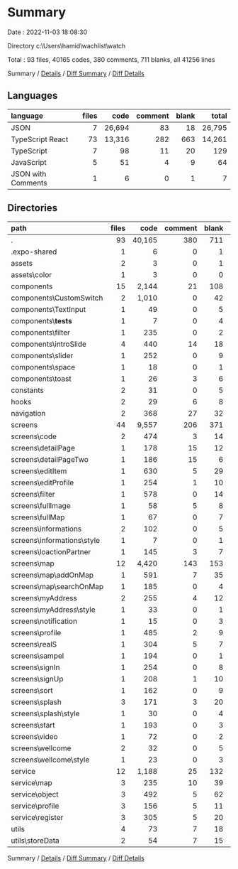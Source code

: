 # Summary

Date : 2022-11-03 18:08:30

Directory c:\\Users\\hamid\\wachlist\\watch

Total : 93 files,  40165 codes, 380 comments, 711 blanks, all 41256 lines

Summary / [Details](details.md) / [Diff Summary](diff.md) / [Diff Details](diff-details.md)

## Languages
| language | files | code | comment | blank | total |
| :--- | ---: | ---: | ---: | ---: | ---: |
| JSON | 7 | 26,694 | 83 | 18 | 26,795 |
| TypeScript React | 73 | 13,316 | 282 | 663 | 14,261 |
| TypeScript | 7 | 98 | 11 | 20 | 129 |
| JavaScript | 5 | 51 | 4 | 9 | 64 |
| JSON with Comments | 1 | 6 | 0 | 1 | 7 |

## Directories
| path | files | code | comment | blank | total |
| :--- | ---: | ---: | ---: | ---: | ---: |
| . | 93 | 40,165 | 380 | 711 | 41,256 |
| .expo-shared | 1 | 6 | 0 | 1 | 7 |
| assets | 2 | 3 | 0 | 1 | 4 |
| assets\\color | 1 | 3 | 0 | 0 | 3 |
| components | 15 | 2,144 | 21 | 108 | 2,273 |
| components\\CustomSwitch | 2 | 1,010 | 0 | 42 | 1,052 |
| components\\TextInput | 1 | 49 | 0 | 5 | 54 |
| components\\__tests__ | 1 | 7 | 0 | 4 | 11 |
| components\\filter | 1 | 235 | 0 | 2 | 237 |
| components\\introSlide | 4 | 440 | 14 | 18 | 472 |
| components\\slider | 1 | 252 | 0 | 9 | 261 |
| components\\space | 1 | 18 | 0 | 1 | 19 |
| components\\toast | 1 | 26 | 3 | 6 | 35 |
| constants | 2 | 31 | 0 | 5 | 36 |
| hooks | 2 | 29 | 6 | 8 | 43 |
| navigation | 2 | 368 | 27 | 32 | 427 |
| screens | 44 | 9,557 | 206 | 371 | 10,134 |
| screens\\code | 2 | 474 | 3 | 14 | 491 |
| screens\\detailPage | 1 | 178 | 15 | 12 | 205 |
| screens\\detailPageTwo | 1 | 186 | 15 | 6 | 207 |
| screens\\editItem | 1 | 630 | 5 | 29 | 664 |
| screens\\editProfile | 1 | 254 | 1 | 10 | 265 |
| screens\\filter | 1 | 578 | 0 | 14 | 592 |
| screens\\fullImage | 1 | 58 | 5 | 8 | 71 |
| screens\\fullMap | 1 | 67 | 0 | 7 | 74 |
| screens\\informations | 2 | 102 | 0 | 5 | 107 |
| screens\\informations\\style | 1 | 7 | 0 | 1 | 8 |
| screens\\loactionPartner | 1 | 145 | 3 | 7 | 155 |
| screens\\map | 12 | 4,420 | 143 | 153 | 4,716 |
| screens\\map\\addOnMap | 1 | 591 | 7 | 35 | 633 |
| screens\\map\\searchOnMap | 1 | 185 | 0 | 4 | 189 |
| screens\\myAddress | 2 | 255 | 4 | 12 | 271 |
| screens\\myAddress\\style | 1 | 33 | 0 | 1 | 34 |
| screens\\notification | 1 | 15 | 0 | 3 | 18 |
| screens\\profile | 1 | 485 | 2 | 9 | 496 |
| screens\\realS | 1 | 304 | 5 | 7 | 316 |
| screens\\sampel | 1 | 194 | 0 | 1 | 195 |
| screens\\signIn | 1 | 254 | 0 | 8 | 262 |
| screens\\signUp | 1 | 208 | 1 | 10 | 219 |
| screens\\sort | 1 | 162 | 0 | 9 | 171 |
| screens\\splash | 3 | 171 | 3 | 20 | 194 |
| screens\\splash\\style | 1 | 30 | 0 | 4 | 34 |
| screens\\start | 1 | 193 | 0 | 3 | 196 |
| screens\\video | 1 | 72 | 0 | 2 | 74 |
| screens\\wellcome | 2 | 32 | 0 | 5 | 37 |
| screens\\wellcome\\style | 1 | 23 | 0 | 3 | 26 |
| service | 12 | 1,188 | 25 | 132 | 1,345 |
| service\\map | 3 | 235 | 10 | 39 | 284 |
| service\\object | 3 | 492 | 5 | 62 | 559 |
| service\\profile | 3 | 156 | 5 | 11 | 172 |
| service\\register | 3 | 305 | 5 | 20 | 330 |
| utils | 4 | 73 | 7 | 18 | 98 |
| utils\\storeData | 2 | 54 | 7 | 15 | 76 |

Summary / [Details](details.md) / [Diff Summary](diff.md) / [Diff Details](diff-details.md)